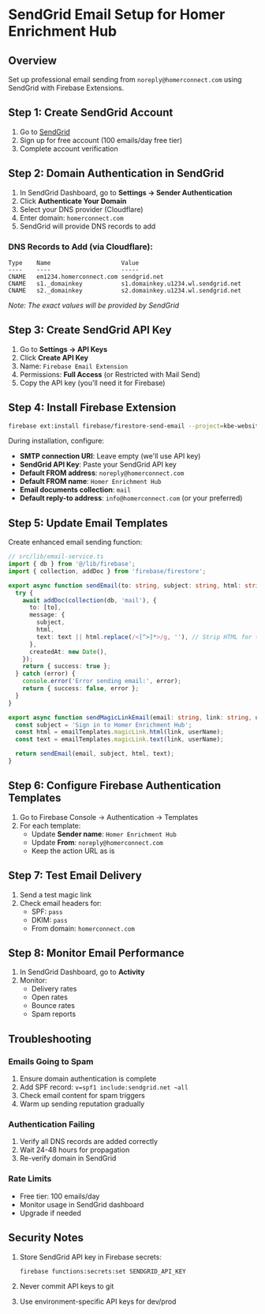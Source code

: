 # SendGrid Email Setup for Homer Enrichment Hub

## Overview

Set up professional email sending from `noreply@homerconnect.com` using SendGrid with Firebase Extensions.

## Step 1: Create SendGrid Account

1. Go to [SendGrid](https://sendgrid.com)
2. Sign up for free account (100 emails/day free tier)
3. Complete account verification

## Step 2: Domain Authentication in SendGrid

1. In SendGrid Dashboard, go to **Settings → Sender Authentication**
2. Click **Authenticate Your Domain**
3. Select your DNS provider (Cloudflare)
4. Enter domain: `homerconnect.com`
5. SendGrid will provide DNS records to add

### DNS Records to Add (via Cloudflare):

```
Type    Name                    Value
----    ----                    -----
CNAME   em1234.homerconnect.com sendgrid.net
CNAME   s1._domainkey           s1.domainkey.u1234.wl.sendgrid.net
CNAME   s2._domainkey           s2.domainkey.u1234.wl.sendgrid.net
```

_Note: The exact values will be provided by SendGrid_

## Step 3: Create SendGrid API Key

1. Go to **Settings → API Keys**
2. Click **Create API Key**
3. Name: `Firebase Email Extension`
4. Permissions: **Full Access** (or Restricted with Mail Send)
5. Copy the API key (you'll need it for Firebase)

## Step 4: Install Firebase Extension

```bash
firebase ext:install firebase/firestore-send-email --project=kbe-website
```

During installation, configure:

- **SMTP connection URI**: Leave empty (we'll use API key)
- **SendGrid API Key**: Paste your SendGrid API key
- **Default FROM address**: `noreply@homerconnect.com`
- **Default FROM name**: `Homer Enrichment Hub`
- **Email documents collection**: `mail`
- **Default reply-to address**: `info@homerconnect.com` (or your preferred)

## Step 5: Update Email Templates

Create enhanced email sending function:

```typescript
// src/lib/email-service.ts
import { db } from '@/lib/firebase';
import { collection, addDoc } from 'firebase/firestore';

export async function sendEmail(to: string, subject: string, html: string, text?: string) {
  try {
    await addDoc(collection(db, 'mail'), {
      to: [to],
      message: {
        subject,
        html,
        text: text || html.replace(/<[^>]*>/g, ''), // Strip HTML for text version
      },
      createdAt: new Date(),
    });
    return { success: true };
  } catch (error) {
    console.error('Error sending email:', error);
    return { success: false, error };
  }
}

export async function sendMagicLinkEmail(email: string, link: string, userName?: string) {
  const subject = 'Sign in to Homer Enrichment Hub';
  const html = emailTemplates.magicLink.html(link, userName);
  const text = emailTemplates.magicLink.text(link, userName);

  return sendEmail(email, subject, html, text);
}
```

## Step 6: Configure Firebase Authentication Templates

1. Go to Firebase Console → Authentication → Templates
2. For each template:
   - Update **Sender name**: `Homer Enrichment Hub`
   - Update **From**: `noreply@homerconnect.com`
   - Keep the action URL as is

## Step 7: Test Email Delivery

1. Send a test magic link
2. Check email headers for:
   - SPF: `pass`
   - DKIM: `pass`
   - From domain: `homerconnect.com`

## Step 8: Monitor Email Performance

1. In SendGrid Dashboard, go to **Activity**
2. Monitor:
   - Delivery rates
   - Open rates
   - Bounce rates
   - Spam reports

## Troubleshooting

### Emails Going to Spam

1. Ensure domain authentication is complete
2. Add SPF record: `v=spf1 include:sendgrid.net ~all`
3. Check email content for spam triggers
4. Warm up sending reputation gradually

### Authentication Failing

1. Verify all DNS records are added correctly
2. Wait 24-48 hours for propagation
3. Re-verify domain in SendGrid

### Rate Limits

- Free tier: 100 emails/day
- Monitor usage in SendGrid dashboard
- Upgrade if needed

## Security Notes

1. Store SendGrid API key in Firebase secrets:

   ```bash
   firebase functions:secrets:set SENDGRID_API_KEY
   ```

2. Never commit API keys to git
3. Use environment-specific API keys for dev/prod
